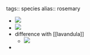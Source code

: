 tags:: species
alias:: rosemary

- ![](https://peach-geographical-bat-397.mypinata.cloud/ipfs/QmShosAvG1ETXzo729TXsLM6tiuPKBMWr6LE9j9xCRhAgQ)
- ![](https://peach-geographical-bat-397.mypinata.cloud/ipfs/QmZFd6jkjrWtF81j3bAuWkmzfdkBkbWdP9Cu3rXB5RMq2Y)
- difference with [[lavandula]]
	- ![](https://peach-geographical-bat-397.mypinata.cloud/ipfs/QmQaUedL3JErd2VfpbxU1NDhiysNMryRCnY1ndzXrt5Ax8)
-